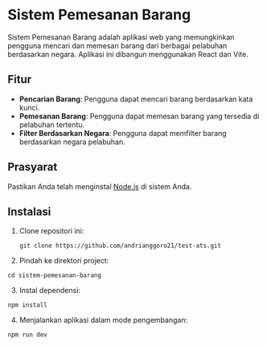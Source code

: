 # Sistem Pemesanan Barang

Sistem Pemesanan Barang adalah aplikasi web yang memungkinkan pengguna mencari dan memesan barang dari berbagai pelabuhan berdasarkan negara. Aplikasi ini dibangun menggunakan React dan Vite.

## Fitur

- **Pencarian Barang**: Pengguna dapat mencari barang berdasarkan kata kunci.
- **Pemesanan Barang**: Pengguna dapat memesan barang yang tersedia di pelabuhan tertentu.
- **Filter Berdasarkan Negara**: Pengguna dapat memfilter barang berdasarkan negara pelabuhan.

## Prasyarat

Pastikan Anda telah menginstal [Node.js](https://nodejs.org/) di sistem Anda.

## Instalasi

1. Clone repositori ini:

   ```
   git clone https://github.com/andrianggoro21/test-ats.git
   ```

2. Pindah ke direktori project:
  ```
  cd sistem-pemesanan-barang
  ```

3. Instal dependensi:
  ```
  npm install
  ```

4. Menjalankan aplikasi dalam mode pengembangan:
  ```
  npm run dev
  ```